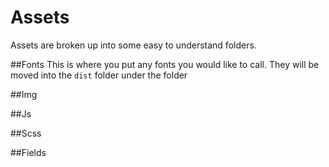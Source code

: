 # Assets

Assets are broken up into some easy to understand folders.

##Fonts
This is where you put any fonts you would like to call. They will be moved into the `dist` folder under the folder

##Img


##Js


##Scss



##Fields